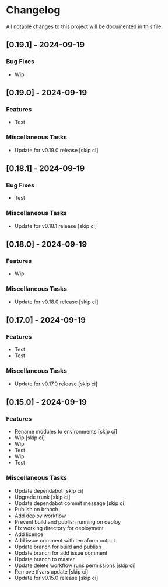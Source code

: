 <!-- markdownlint-disable MD024 -->

# Changelog

All notable changes to this project will be documented in this file.

## [0.19.1] - 2024-09-19

### Bug Fixes

- Wip

## [0.19.0] - 2024-09-19

### Features

- Test

### Miscellaneous Tasks

- Update for v0.19.0 release [skip ci]

## [0.18.1] - 2024-09-19

### Bug Fixes

- Test

### Miscellaneous Tasks

- Update for v0.18.1 release [skip ci]

## [0.18.0] - 2024-09-19

### Features

- Wip

### Miscellaneous Tasks

- Update for v0.18.0 release [skip ci]

## [0.17.0] - 2024-09-19

### Features

- Test
- Test

### Miscellaneous Tasks

- Update for v0.17.0 release [skip ci]

## [0.15.0] - 2024-09-19

### Features

- Rename modules to environments [skip ci]
- Wip [skip ci]
- Wip
- Test
- Wip
- Test

### Miscellaneous Tasks

- Update dependabot [skip ci]
- Upgrade trunk [skip ci]
- Update dependabot commit message [skip ci]
- Publish on branch
- Add deploy workflow
- Prevent build and publish running on deploy
- Fix working directory for deployment
- Add licence
- Add issue comment with terraform output
- Update branch for build and publish
- Update branch for add issue comment
- Update branch to master
- Update delete workflow runs permissions [skip ci]
- Remove tfvars update [skip ci]
- Update for v0.15.0 release [skip ci]

<!-- generated by git-cliff -->
